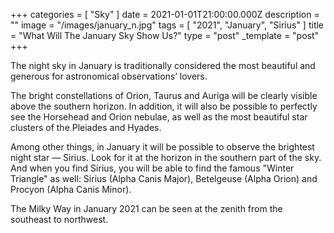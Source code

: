 +++
categories = [ "Sky" ]
date = 2021-01-01T21:00:00.000Z
description = ""
image = "/images/january_n.jpg"
tags = [ "2021", "January", "Sirius" ]
title = "What Will The January Sky Show Us?"
type = "post"
_template = "post"
+++

The night sky in January is traditionally considered the most beautiful and generous for astronomical observations’ lovers.

The bright constellations of Orion, Taurus and Auriga will be clearly visible above the southern horizon. In addition, it will also be possible to perfectly see the Horsehead and Orion nebulae, as well as the most beautiful star clusters of the Pleiades and Hyades.

Among other things, in January it will be possible to observe the brightest night star — Sirius. Look for it at the horizon in the southern part of the sky. And when you find Sirius, you will be able to find the famous "Winter Triangle" as well: Sirius (Alpha Canis Major), Betelgeuse (Alpha Orion) and Procyon (Alpha Canis Minor).

The Milky Way in January 2021 can be seen at the zenith from the southeast to northwest.
